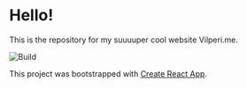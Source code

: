 # Hello!

This is the repository for my suuuuper cool website Vilperi.me.

![Build](https://github.com/petterigit/petterigit.github.io/actions/workflows/build.yml/badge.svg)

This project was bootstrapped with [Create React App](https://github.com/facebook/create-react-app).
